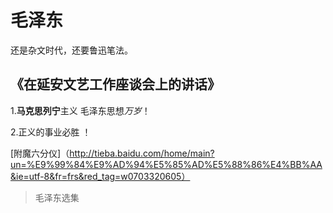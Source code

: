# 毛泽东
还是杂文时代，还要鲁迅笔法。
## 《在延安文艺工作座谈会上的讲话》

1.**马克思列宁**主义 毛泽东思想*万岁*！ 

2.正义的事业必胜 ！

[附魔六分仪]（http://tieba.baidu.com/home/main?un=%E9%99%84%E9%AD%94%E5%85%AD%E5%88%86%E4%BB%AA&ie=utf-8&fr=frs&red_tag=w0703320605）
>毛泽东选集
